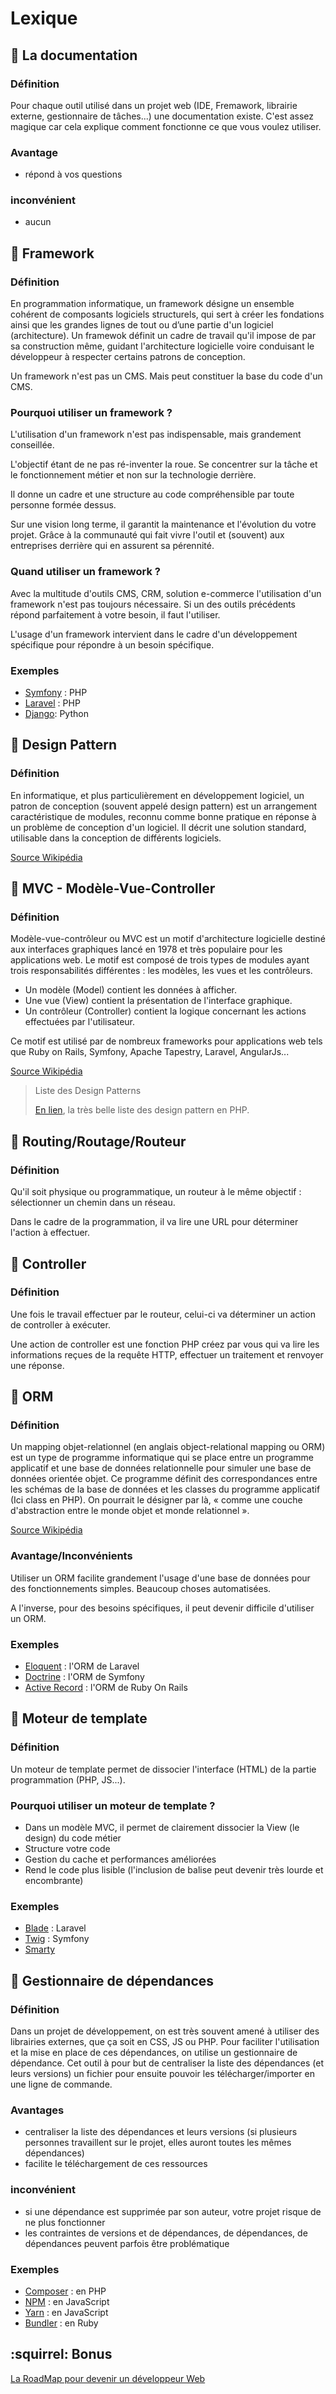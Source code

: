 # Lexique

## :blue_book: La documentation

### Définition
Pour chaque outil utilisé dans un projet web (IDE, Fremawork, librairie externe, gestionnaire de tâches...) une documentation existe.
C'est assez magique car cela explique comment fonctionne ce que vous voulez utiliser.

### Avantage
- répond à vos questions

### inconvénient
- aucun

## :blue_book: Framework

### Définition
En programmation informatique, un framework désigne un ensemble cohérent de composants logiciels structurels, qui sert à créer les fondations ainsi que les grandes lignes de tout ou d’une partie d'un logiciel (architecture). 
Un framewok définit un cadre de travail qu'il impose de par sa construction même, guidant l'architecture logicielle voire conduisant le développeur à respecter certains patrons de conception.
 
Un framework n'est pas un CMS. Mais peut constituer la base du code d'un CMS.

### Pourquoi utiliser un framework ?
L'utilisation d'un framework n'est pas indispensable, mais grandement conseillée.

L'objectif étant de ne pas ré-inventer la roue. Se concentrer sur la tâche et le fonctionnement métier et non sur la technologie derrière.

Il donne un cadre et une structure au code compréhensible par toute personne formée dessus.

Sur une vision long terme, il garantit la maintenance et l'évolution du votre projet. Grâce à la communauté qui fait vivre l'outil et (souvent) aux entreprises derrière qui en assurent sa pérennité.

### Quand utiliser un framework ?

Avec la multitude d'outils CMS, CRM, solution e-commerce l'utilisation d'un framework n'est pas toujours nécessaire.
Si un des outils précédents répond parfaitement à votre besoin, il faut l'utiliser.

L'usage d'un framework intervient dans le cadre d'un développement spécifique pour répondre à un besoin spécifique.

### Exemples

- [Symfony](https://symfony.com/) : PHP
- [Laravel](https://laravel.com/) : PHP
- [Django](https://www.djangoproject.com/): Python


## :blue_book: Design Pattern

### Définition

En informatique, et plus particulièrement en développement logiciel, un patron de conception (souvent appelé design pattern) est un arrangement caractéristique de modules, reconnu comme bonne pratique en réponse à un problème de conception d'un logiciel. Il décrit une solution standard, utilisable dans la conception de différents logiciels.

[Source Wikipédia](https://fr.wikipedia.org/wiki/Patron_de_conception)

## :blue_book: MVC - Modèle-Vue-Controller

### Définition

Modèle-vue-contrôleur ou MVC est un motif d'architecture logicielle destiné aux interfaces graphiques lancé en 1978 et très populaire pour les applications web. Le motif est composé de trois types de modules ayant trois responsabilités différentes : les modèles, les vues et les contrôleurs.
- Un modèle (Model) contient les données à afficher.
- Une vue (View) contient la présentation de l'interface graphique.
- Un contrôleur (Controller) contient la logique concernant les actions effectuées par l'utilisateur.

Ce motif est utilisé par de nombreux frameworks pour applications web tels que Ruby on Rails, Symfony, Apache Tapestry, Laravel, AngularJs...

[Source Wikipédia](https://fr.wikipedia.org/wiki/Mod%C3%A8le-vue-contr%C3%B4leur)

> Liste des Design Patterns
>
> [En lien](https://github.com/domnikl/DesignPatternsPHP), la très belle liste des design pattern en PHP.

## :blue_book: Routing/Routage/Routeur

### Définition
Qu'il soit physique ou programmatique, un routeur à le même objectif : sélectionner un chemin dans un réseau.

Dans le cadre de la programmation, il va lire une URL pour déterminer l'action à effectuer.

## :blue_book: Controller

### Définition

Une fois le travail effectuer par le routeur, celui-ci va déterminer un action de controller à exécuter.

Une action de controller est une fonction PHP créez par vous qui va lire les informations reçues de la requête HTTP, effectuer un traitement et renvoyer une réponse.

## :blue_book: ORM

### Définition

Un mapping objet-relationnel (en anglais object-relational mapping ou ORM) est un type de programme informatique qui se place entre un programme applicatif et une base de données relationnelle pour simuler une base de données orientée objet. 
Ce programme définit des correspondances entre les schémas de la base de données et les classes du programme applicatif (Ici class en PHP). 
On pourrait le désigner par là, « comme une couche d'abstraction entre le monde objet et monde relationnel ». 

[Source Wikipédia](https://fr.wikipedia.org/wiki/Mapping_objet-relationnel)

### Avantage/Inconvénients

Utiliser un ORM facilite grandement l'usage d'une base de données pour des fonctionnements simples. Beaucoup choses automatisées.

A l'inverse, pour des besoins spécifiques, il peut devenir difficile d'utiliser un ORM.
 

### Exemples

- [Eloquent](https://laravel.com/docs/5.7/eloquent) : l'ORM de Laravel
- [Doctrine](https://www.doctrine-project.org/) : l'ORM de Symfony
- [Active Record](https://guides.rubyonrails.org/active_record_basics.html) : l'ORM de Ruby On Rails


## :blue_book: Moteur de template

### Définition

Un moteur de template permet de dissocier l'interface (HTML) de la partie programmation (PHP, JS...).

### Pourquoi utiliser un moteur de template ?

- Dans un modèle MVC, il permet de clairement dissocier la View (le design) du code métier
- Structure votre code 
- Gestion du cache et performances améliorées
- Rend le code plus lisible (l'inclusion de balise <?php ?> peut devenir très lourde et encombrante)

### Exemples

- [Blade](https://laravel.com/docs/5.8/blade) : Laravel
- [Twig](https://twig.symfony.com/) : Symfony
- [Smarty](https://www.smarty.net/)


## :blue_book: Gestionnaire de dépendances 

### Définition

Dans un projet de développement, on est très souvent amené à utiliser des librairies externes, que ça soit en CSS, JS ou PHP. 
Pour faciliter l'utilisation et la mise en place de ces dépendances, on utilise un gestionnaire de dépendance.
Cet outil à pour but de centraliser la liste des dépendances (et leurs versions) un fichier pour ensuite pouvoir les télécharger/importer en une ligne de commande.

### Avantages
- centraliser la liste des dépendances et leurs versions (si plusieurs personnes travaillent sur le projet, elles auront toutes les mêmes dépendances)
- facilite le téléchargement de ces ressources

### inconvénient
- si une dépendance est supprimée par son auteur, votre projet risque de ne plus fonctionner
- les contraintes de versions et de dépendances, de dépendances, de dépendances peuvent parfois être problématique

### Exemples

- [Composer](https://getcomposer.org/) : en PHP
- [NPM](https://www.npmjs.com/) : en JavaScript
- [Yarn](https://yarnpkg.com/) : en JavaScript 
- [Bundler](https://bundler.io/) : en Ruby


## :squirrel: Bonus

[La RoadMap pour devenir un développeur Web](https://github.com/kamranahmedse/developer-roadmap)
